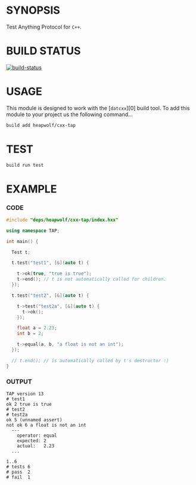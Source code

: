 # SYNOPSIS
Test Anything Protocol for `C++`.


# BUILD STATUS
[![build-status](https://travis-ci.org/heapwolf/cxx-tap.svg)](https://travis-ci.org/heapwolf/cxx-tap)


# USAGE
This module is designed to work with the [`datcxx`][0] build tool. To add this
module to your project us the following command...

```bash
build add heapwolf/cxx-tap
```


# TEST

```bash
build run test
```


# EXAMPLE

### CODE

```c++
#include "deps/heapwolf/cxx-tap/index.hxx"

using namespace TAP;

int main() {

  Test t;

  t.test("test1", [&](auto t) {

    t->ok(true, "true is true");
    t->end(); // t is not automatically called for children.
  });

  t.test("test2", [&](auto t) {

    t->test("test2a", [&](auto t) {
      t->ok();
    });

    float a = 2.23;
    int b = 2;

    t->equal(a, b, "a float is not an int");
  });

  // t.end(); // is automatically called by t's destructor :)
}
```

### OUTPUT

```
TAP version 13
# test1
ok 2 true is true
# test2
# test2a
ok 5 (unnamed assert)
not ok 6 a float is not an int
  ---
    operator: equal
    expected: 2
    actual:   2.23
  ...

1..6
# tests 6
# pass  2
# fail  1
```
